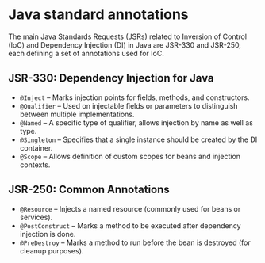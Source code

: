 # Java standard annotations

The main Java Standards Requests (JSRs) related to Inversion of Control (IoC) and Dependency Injection (DI) in Java are JSR-330 and JSR-250, each defining a set of annotations used for IoC.

## JSR-330: Dependency Injection for Java

- `@Inject` – Marks injection points for fields, methods, and constructors.
- `@Qualifier` – Used on injectable fields or parameters to distinguish between multiple implementations.
- `@Named` – A specific type of qualifier, allows injection by name as well as type.
- `@Singleton` – Specifies that a single instance should be created by the DI container.
- `@Scope` – Allows definition of custom scopes for beans and injection contexts.

## JSR-250: Common Annotations

- `@Resource` – Injects a named resource (commonly used for beans or services).
- `@PostConstruct` – Marks a method to be executed after dependency injection is done.
- `@PreDestroy` – Marks a method to run before the bean is destroyed (for cleanup purposes).